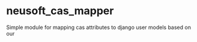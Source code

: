 neusoft_cas_mapper
===============

Simple module for mapping cas attributes to django user models based on our
